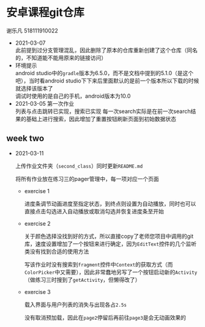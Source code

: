 # 安卓课程git仓库
谢乐凡 518111910022
- 2021-03-07  
此前提到过分支管理混乱，因此删除了原本的仓库重新创建了这个仓库（同名的，不知道能不能用原来的链接访问）
- 环境提示  
android studio中的`gradle`版本为6.5.0，而不是文档中提到的5.1.0（是这个吧），当时看android studio下下来后里面默认的是前一个版本所以下载的时候就选择该版本了  
调试时使用的是自己的手机，android版本为10.0  
- 2021-03-05 第一次作业  
列表与点击跳转已实现，搜索已实现
每一次search实际是在前一次search结果的基础上进行搜索，因此增加了重置按钮刷新页面到初始数据状态



## week two

- 2021-03-11

  上传作业文件夹（`second_class`）同时更新`README.md`

  将所有作业放在练习三的pager管理中，每一项对应一个页面

  - exercise 1

    进度条调节动画进度至指定状态，到终点则设置为自动播放，同时也可以直接点击勾选进入自动播放或取消勾选并恢复进度条至开始

  - exercise 2

    关于颜色选择没找到好的方式，所以直接copy了老师您项目中调用的git库，速度设置增加了一个按钮来进行确定，因为`EditText`控件的几个监听类没有找到合适的使用方法

    写该作业时没有搜索到`fragment`控件中`Context`的获取方式（而`ColorPicker`中又需要），因此非常蠢地另写了一个按钮启动新的`Activity`（做练习三时搜到了`getActivity`，但懒得改了）

  - exercise 3

    载入界面与用户列表的消失与出现各占`2.5s`

    没有取消预加载，因此在`page2`停留后再前往`page3`是会无动画效果的
